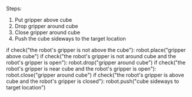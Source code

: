     

Steps: 
1. Put gripper above cube
2. Drop gripper around cube
3. Close gripper around cube
4. Push the cube sideways to the target location

if check("the robot's gripper is not above the cube"):
    robot.place("gripper above cube")
if check("the robot's gripper is not around cube and the robot's gripper is open"):
    robot.drop("gripper around cube")
if check("the robot's gripper is near cube and the robot's gripper is open"):
    robot.close("gripper around cube")
if check("the robot's gripper is above cube and the robot's gripper is closed"):
    robot.push("cube sideways to target location")